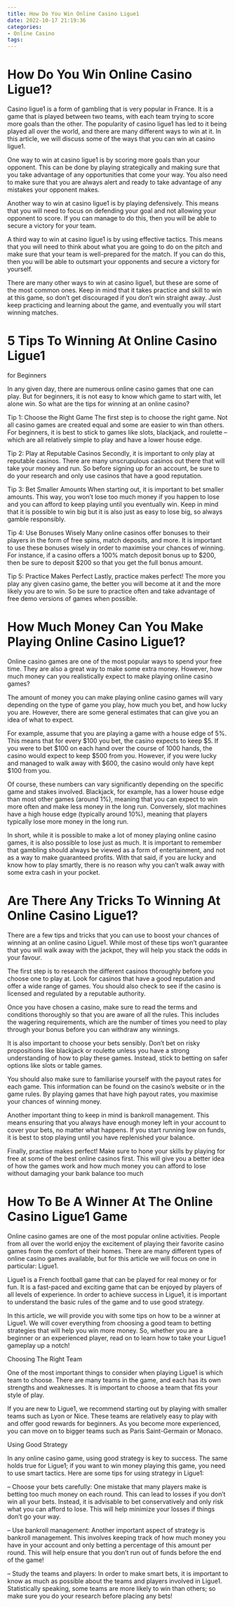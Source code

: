 ```yaml
---
title: How Do You Win Online Casino Ligue1
date: 2022-10-17 21:19:36
categories:
- Online Casino
tags:
---
```



#  How Do You Win Online Casino Ligue1?

Casino ligue1 is a form of gambling that is very popular in France. It is a game that is played between two teams, with each team trying to score more goals than the other. The popularity of casino ligue1 has led to it being played all over the world, and there are many different ways to win at it. In this article, we will discuss some of the ways that you can win at casino ligue1.

One way to win at casino ligue1 is by scoring more goals than your opponent. This can be done by playing strategically and making sure that you take advantage of any opportunities that come your way. You also need to make sure that you are always alert and ready to take advantage of any mistakes your opponent makes.

Another way to win at casino ligue1 is by playing defensively. This means that you will need to focus on defending your goal and not allowing your opponent to score. If you can manage to do this, then you will be able to secure a victory for your team.

A third way to win at casino ligue1 is by using effective tactics. This means that you will need to think about what you are going to do on the pitch and make sure that your team is well-prepared for the match. If you can do this, then you will be able to outsmart your opponents and secure a victory for yourself.

There are many other ways to win at casino ligue1, but these are some of the most common ones. Keep in mind that it takes practice and skill to win at this game, so don’t get discouraged if you don’t win straight away. Just keep practicing and learning about the game, and eventually you will start winning matches.

#  5 Tips To Winning At Online Casino Ligue1
for Beginners

In any given day, there are numerous online casino games that one can play. But for beginners, it is not easy to know which game to start with, let alone win. So what are the tips for winning at an online casino?

Tip 1: Choose the Right Game
The first step is to choose the right game. Not all casino games are created equal and some are easier to win than others. For beginners, it is best to stick to games like slots, blackjack, and roulette – which are all relatively simple to play and have a lower house edge.

Tip 2: Play at Reputable Casinos
Secondly, it is important to only play at reputable casinos. There are many unscrupulous casinos out there that will take your money and run. So before signing up for an account, be sure to do your research and only use casinos that have a good reputation.

Tip 3: Bet Smaller Amounts
When starting out, it is important to bet smaller amounts. This way, you won’t lose too much money if you happen to lose and you can afford to keep playing until you eventually win. Keep in mind that it is possible to win big but it is also just as easy to lose big, so always gamble responsibly.

Tip 4: Use Bonuses Wisely
Many online casinos offer bonuses to their players in the form of free spins, match deposits, and more. It is important to use these bonuses wisely in order to maximise your chances of winning. For instance, if a casino offers a 100% match deposit bonus up to $200, then be sure to deposit $200 so that you get the full bonus amount.

Tip 5: Practice Makes Perfect
Lastly, practice makes perfect! The more you play any given casino game, the better you will become at it and the more likely you are to win. So be sure to practice often and take advantage of free demo versions of games when possible.

#  How Much Money Can You Make Playing Online Casino Ligue1?

Online casino games are one of the most popular ways to spend your free time. They are also a great way to make some extra money. However, how much money can you realistically expect to make playing online casino games?

The amount of money you can make playing online casino games will vary depending on the type of game you play, how much you bet, and how lucky you are. However, there are some general estimates that can give you an idea of what to expect.

For example, assume that you are playing a game with a house edge of 5%. This means that for every $100 you bet, the casino expects to keep $5. If you were to bet $100 on each hand over the course of 1000 hands, the casino would expect to keep $500 from you. However, if you were lucky and managed to walk away with $600, the casino would only have kept $100 from you.

Of course, these numbers can vary significantly depending on the specific game and stakes involved. Blackjack, for example, has a lower house edge than most other games (around 1%), meaning that you can expect to win more often and make less money in the long run. Conversely, slot machines have a high house edge (typically around 10%), meaning that players typically lose more money in the long run.

In short, while it is possible to make a lot of money playing online casino games, it is also possible to lose just as much. It is important to remember that gambling should always be viewed as a form of entertainment, and not as a way to make guaranteed profits. With that said, if you are lucky and know how to play smartly, there is no reason why you can’t walk away with some extra cash in your pocket.

#  Are There Any Tricks To Winning At Online Casino Ligue1?

There are a few tips and tricks that you can use to boost your chances of winning at an online casino Ligue1. While most of these tips won’t guarantee that you will walk away with the jackpot, they will help you stack the odds in your favour.

The first step is to research the different casinos thoroughly before you choose one to play at. Look for casinos that have a good reputation and offer a wide range of games. You should also check to see if the casino is licensed and regulated by a reputable authority.

Once you have chosen a casino, make sure to read the terms and conditions thoroughly so that you are aware of all the rules. This includes the wagering requirements, which are the number of times you need to play through your bonus before you can withdraw any winnings.

It is also important to choose your bets sensibly. Don’t bet on risky propositions like blackjack or roulette unless you have a strong understanding of how to play these games. Instead, stick to betting on safer options like slots or table games.

You should also make sure to familiarise yourself with the payout rates for each game. This information can be found on the casino’s website or in the game rules. By playing games that have high payout rates, you maximise your chances of winning money.

Another important thing to keep in mind is bankroll management. This means ensuring that you always have enough money left in your account to cover your bets, no matter what happens. If you start running low on funds, it is best to stop playing until you have replenished your balance.

Finally, practise makes perfect! Make sure to hone your skills by playing for free at some of the best online casinos first. This will give you a better idea of how the games work and how much money you can afford to lose without damaging your bank balance too much

#  How To Be A Winner At The Online Casino Ligue1 Game

Online casino games are one of the most popular online activities. People from all over the world enjoy the excitement of playing their favorite casino games from the comfort of their homes. There are many different types of online casino games available, but for this article we will focus on one in particular: Ligue1.

Ligue1 is a French football game that can be played for real money or for fun. It is a fast-paced and exciting game that can be enjoyed by players of all levels of experience. In order to achieve success in Ligue1, it is important to understand the basic rules of the game and to use good strategy.

In this article, we will provide you with some tips on how to be a winner at Ligue1. We will cover everything from choosing a good team to betting strategies that will help you win more money. So, whether you are a beginner or an experienced player, read on to learn how to take your Ligue1 gameplay up a notch!

Choosing The Right Team

One of the most important things to consider when playing Ligue1 is which team to choose. There are many teams in the game, and each has its own strengths and weaknesses. It is important to choose a team that fits your style of play.

If you are new to Ligue1, we recommend starting out by playing with smaller teams such as Lyon or Nice. These teams are relatively easy to play with and offer good rewards for beginners. As you become more experienced, you can move on to bigger teams such as Paris Saint-Germain or Monaco.

Using Good Strategy

In any online casino game, using good strategy is key to success. The same holds true for Ligue1; if you want to win money playing this game, you need to use smart tactics. Here are some tips for using strategy in Ligue1:

– Choose your bets carefully: One mistake that many players make is betting too much money on each round. This can lead to losses if you don’t win all your bets. Instead, it is advisable to bet conservatively and only risk what you can afford to lose. This will help minimize your losses if things don’t go your way.

– Use bankroll management: Another important aspect of strategy is bankroll management. This involves keeping track of how much money you have in your account and only betting a percentage of this amount per round. This will help ensure that you don’t run out of funds before the end of the game!

– Study the teams and players: In order to make smart bets, it is important to know as much as possible about the teams and players involved in Ligue1. Statistically speaking, some teams are more likely to win than others; so make sure you do your research before placing any bets!